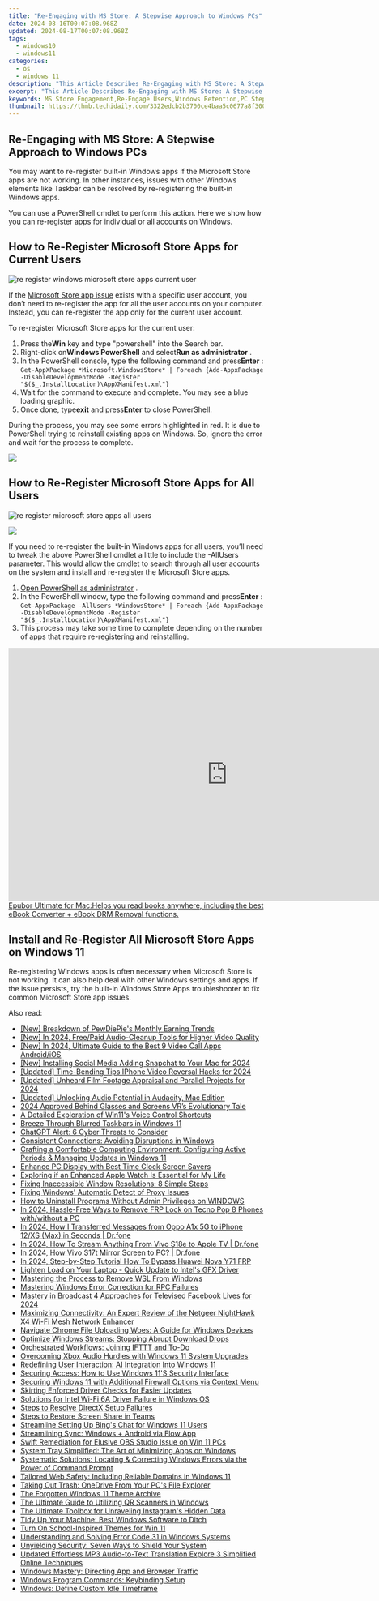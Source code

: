 ```yaml
---
title: "Re-Engaging with MS Store: A Stepwise Approach to Windows PCs"
date: 2024-08-16T00:07:08.968Z
updated: 2024-08-17T00:07:08.968Z
tags:
  - windows10
  - windows11
categories:
  - os
  - windows 11
description: "This Article Describes Re-Engaging with MS Store: A Stepwise Approach to Windows PCs"
excerpt: "This Article Describes Re-Engaging with MS Store: A Stepwise Approach to Windows PCs"
keywords: MS Store Engagement,Re-Engage Users,Windows Retention,PC Steps Guide,Customer Re-Engagement,Windows User Experience,Stepwise Upgrades
thumbnail: https://thmb.techidaily.com/3322edcb2b3700ce4baa5c0677a8f300e23dbf74c5228f8bd6ca0d33294791ed.png
---
```


## Re-Engaging with MS Store: A Stepwise Approach to Windows PCs

 You may want to re-register built-in Windows apps if the Microsoft Store apps are not working. In other instances, issues with other Windows elements like Taskbar can be resolved by re-registering the built-in Windows apps.

 You can use a PowerShell cmdlet to perform this action. Here we show how you can re-register apps for individual or all accounts on Windows.

## How to Re-Register Microsoft Store Apps for Current Users

![re register windows microsoft store apps current user](https://static1.makeuseofimages.com/wordpress/wp-content/uploads/2023/03/re-register-windows-microsoft-store-apps-current-user.jpg)

 If the [Microsoft Store app issue](https://www.makeuseof.com/tag/5-tips-fix-windows-store-app-issues-windows-10/) exists with a specific user account, you don’t need to re-register the app for all the user accounts on your computer. Instead, you can re-register the app only for the current user account.

To re-register Microsoft Store apps for the current user:

1. Press the**Win** key and type "powershell" into the Search bar.
2. Right-click on**Windows PowerShell** and select**Run as administrator** .
3. In the PowerShell console, type the following command and press**Enter** :  
`Get-AppXPackage *Microsoft.WindowsStore* | Foreach {Add-AppxPackage -DisableDevelopmentMode -Register "$($_.InstallLocation)\AppXManifest.xml"}`
4. Wait for the command to execute and complete. You may see a blue loading graphic.
5. Once done, type**exit** and press**Enter** to close PowerShell.

 During the process, you may see some errors highlighted in red. It is due to PowerShell trying to reinstall existing apps on Windows. So, ignore the error and wait for the process to complete.

<!-- affiliate ads begin -->
<a href="https://store.nero.com/order/checkout.php?PRODS=42296985&QTY=1&AFFILIATE=108875&CART=1"><img src="https://secure.avangate.com/images/merchant/9cea886b9f44a3c2df1163730ab64994/products/copy_nero_burning_rom_cart.png" border="0">
</a>
<!-- affiliate ads end -->
## How to Re-Register Microsoft Store Apps for All Users

![re register microsoft store apps all users](https://static1.makeuseofimages.com/wordpress/wp-content/uploads/2023/03/re-register-microsoft-store-apps-all-users.jpg)
<!-- affiliate ads begin -->
<a href="https://shop.mondly.com/affiliate.php?ACCOUNT=ATISTUDI&AFFILIATE=108875&PATH=https%3A%2F%2Fwww.mondly.com%3FAFFILIATE%3D108875%26RESOURCE%3D%2BBusiness%2B970x90%2B"><img src="https://secure.avangate.com/images/merchant/69c418c33ec2e1a4267fa9bb77fa1428/business-970x90.gif" border="0"></a>
<!-- affiliate ads end -->

 If you need to re-register the built-in Windows apps for all users, you’ll need to tweak the above PowerShell cmdlet a little to include the -AllUsers parameter. This would allow the cmdlet to search through all user accounts on the system and install and re-register the Microsoft Store apps.

1. [Open PowerShell as administrator](https://www.makeuseof.com/windows-11-powershell-administrator/) .
2. In the PowerShell window, type the following command and press**Enter** :  
`Get-AppxPackage -AllUsers *WindowsStore* | Foreach {Add-AppxPackage -DisableDevelopmentMode -Register "$($_.InstallLocation)\AppXManifest.xml"}`
3. This process may take some time to complete depending on the number of apps that require re-registering and reinstalling.

<!-- affiliate ads begin -->
<a href="https://secure.2checkout.com/order/checkout.php?PRODS=4599952&QTY=1&AFFILIATE=108875&CART=1"><iframe width="864" height="500" src="https://www.youtube.com/embed/jVnfr5HudQw" title="The Latest and Easiest Solution to Remove Kindle DRM on Windows (without Degrading)" frameborder="0" allow="accelerometer; autoplay; clipboard-write; encrypted-media; gyroscope; picture-in-picture; web-share" referrerpolicy="strict-origin-when-cross-origin" allowfullscreen></iframe>Epubor Ultimate for Mac:Helps you read books anywhere, including the best eBook Converter + eBook DRM Removal functions.</a>
<!-- affiliate ads end -->
## Install and Re-Register All Microsoft Store Apps on Windows 11

 Re-registering Windows apps is often necessary when Microsoft Store is not working. It can also help deal with other Windows settings and apps. If the issue persists, try the built-in Windows Store Apps troubleshooter to fix common Microsoft Store app issues.


<ins class="adsbygoogle"
     style="display:block"
     data-ad-format="autorelaxed"
     data-ad-client="ca-pub-7571918770474297"
     data-ad-slot="1223367746"></ins>



<ins class="adsbygoogle"
     style="display:block"
     data-ad-client="ca-pub-7571918770474297"
     data-ad-slot="8358498916"
     data-ad-format="auto"
     data-full-width-responsive="true"></ins>





<span class="atpl-alsoreadstyle">Also read:</span>
<div><ul>
<li><a href="https://extra-hints.techidaily.com/new-breakdown-of-pewdiepies-monthly-earning-trends/"><u>[New] Breakdown of PewDiePie's Monthly Earning Trends</u></a></li>
<li><a href="https://visual-screen-recording.techidaily.com/new-in-2024-freepaid-audio-cleanup-tools-for-higher-video-quality/"><u>[New] In 2024, Free/Paid Audio-Cleanup Tools for Higher Video Quality</u></a></li>
<li><a href="https://digital-screen-recording.techidaily.com/new-in-2024-ultimate-guide-to-the-best-9-video-call-apps-androidios/"><u>[New] In 2024, Ultimate Guide to the Best 9 Video Call Apps Android/iOS</u></a></li>
<li><a href="https://snapchat-videos.techidaily.com/new-installing-social-media-adding-snapchat-to-your-mac-for-2024/"><u>[New] Installing Social Media  Adding Snapchat to Your Mac for 2024</u></a></li>
<li><a href="https://vp-tips.techidaily.com/updated-time-bending-tips-iphone-video-reversal-hacks-for-2024/"><u>[Updated] Time-Bending Tips  IPhone Video Reversal Hacks for 2024</u></a></li>
<li><a href="https://screen-sharing-recording.techidaily.com/updated-unheard-film-footage-appraisal-and-parallel-projects-for-2024/"><u>[Updated] Unheard Film Footage Appraisal and Parallel Projects for 2024</u></a></li>
<li><a href="https://screen-activity-recording.techidaily.com/updated-unlocking-audio-potential-in-audacity-mac-edition/"><u>[Updated] Unlocking Audio Potential in Audacity, Mac Edition</u></a></li>
<li><a href="https://extra-resources.techidaily.com/2024-approved-behind-glasses-and-screens-vrs-evolutionary-tale/"><u>2024 Approved  Behind Glasses and Screens  VR’s Evolutionary Tale</u></a></li>
<li><a href="https://win11.techidaily.com/a-detailed-exploration-of-win11s-voice-control-shortcuts/"><u>A Detailed Exploration of Win11's Voice Control Shortcuts</u></a></li>
<li><a href="https://win11.techidaily.com/breeze-through-blurred-taskbars-in-windows-11/"><u>Breeze Through Blurred Taskbars in Windows 11</u></a></li>
<li><a href="https://tech-hub.techidaily.com/chatgpt-alert-6-cyber-threats-to-consider/"><u>ChatGPT Alert: 6 Cyber Threats to Consider</u></a></li>
<li><a href="https://win11.techidaily.com/consistent-connections-avoiding-disruptions-in-windows/"><u>Consistent Connections: Avoiding Disruptions in Windows</u></a></li>
<li><a href="https://win11.techidaily.com/crafting-a-comfortable-computing-environment-configuring-active-periods-and-managing-updates-in-windows-11/"><u>Crafting a Comfortable Computing Environment: Configuring Active Periods & Managing Updates in Windows 11</u></a></li>
<li><a href="https://win11.techidaily.com/enhance-pc-display-with-best-time-clock-screen-savers/"><u>Enhance PC Display with Best Time Clock Screen Savers</u></a></li>
<li><a href="https://buynow-help.techidaily.com/exploring-if-an-enhanced-apple-watch-is-essential-for-my-life/"><u>Exploring if an Enhanced Apple Watch Is Essential for My Life</u></a></li>
<li><a href="https://win11.techidaily.com/fixing-inaccessible-window-resolutions-8-simple-steps/"><u>Fixing Inaccessible Window Resolutions: 8 Simple Steps</u></a></li>
<li><a href="https://win11.techidaily.com/fixing-windows-automatic-detect-of-proxy-issues/"><u>Fixing Windows' Automatic Detect of Proxy Issues</u></a></li>
<li><a href="https://win11.techidaily.com/how-to-uninstall-programs-without-admin-privileges-on-windows/"><u>How to Uninstall Programs Without Admin Privileges on WINDOWS</u></a></li>
<li><a href="https://bypass-frp.techidaily.com/in-2024-hassle-free-ways-to-remove-frp-lock-on-tecno-pop-8-phones-withwithout-a-pc-by-drfone-android/"><u>In 2024, Hassle-Free Ways to Remove FRP Lock on Tecno Pop 8 Phones with/without a PC</u></a></li>
<li><a href="https://android-transfer.techidaily.com/in-2024-how-i-transferred-messages-from-oppo-a1x-5g-to-iphone-12xs-max-in-seconds-drfone-by-drfone-transfer-from-android-transfer-from-android/"><u>In 2024, How I Transferred Messages from Oppo A1x 5G to iPhone 12/XS (Max) in Seconds | Dr.fone</u></a></li>
<li><a href="https://screen-mirror.techidaily.com/in-2024-how-to-stream-anything-from-vivo-s18e-to-apple-tv-drfone-by-drfone-android/"><u>In 2024, How To Stream Anything From Vivo S18e to Apple TV | Dr.fone</u></a></li>
<li><a href="https://screen-mirror.techidaily.com/in-2024-how-vivo-s17t-mirror-screen-to-pc-drfone-by-drfone-android/"><u>In 2024, How Vivo S17t Mirror Screen to PC? | Dr.fone</u></a></li>
<li><a href="https://android-frp.techidaily.com/in-2024-step-by-step-tutorial-how-to-bypass-huawei-nova-y71-frp-by-drfone-android/"><u>In 2024, Step-by-Step Tutorial How To Bypass Huawei Nova Y71 FRP</u></a></li>
<li><a href="https://graphic-issues.techidaily.com/lighten-load-on-your-laptop-quick-update-to-intels-gfx-driver/"><u>Lighten Load on Your Laptop - Quick Update to Intel's GFX Driver</u></a></li>
<li><a href="https://win11.techidaily.com/mastering-the-process-to-remove-wsl-from-windows/"><u>Mastering the Process to Remove WSL From Windows</u></a></li>
<li><a href="https://win11.techidaily.com/mastering-windows-error-correction-for-rpc-failures/"><u>Mastering Windows Error Correction for RPC Failures</u></a></li>
<li><a href="https://facebook-videos.techidaily.com/mastery-in-broadcast-4-approaches-for-televised-facebook-lives-for-2024/"><u>Mastery in Broadcast  4 Approaches for Televised Facebook Lives for 2024</u></a></li>
<li><a href="https://buynow-reviews.techidaily.com/maximizing-connectivity-an-expert-review-of-the-netgeer-nighthawk-x4-wi-fi-mesh-network-enhancer/"><u>Maximizing Connectivity: An Expert Review of the Netgeer NightHawk X4 Wi-Fi Mesh Network Enhancer</u></a></li>
<li><a href="https://win11.techidaily.com/navigate-chrome-file-uploading-woes-a-guide-for-windows-devices/"><u>Navigate Chrome File Uploading Woes: A Guide for Windows Devices</u></a></li>
<li><a href="https://win11.techidaily.com/optimize-windows-streams-stopping-abrupt-download-drops/"><u>Optimize Windows Streams: Stopping Abrupt Download Drops</u></a></li>
<li><a href="https://win11.techidaily.com/orchestrated-workflows-joining-ifttt-and-to-do/"><u>Orchestrated Workflows: Joining IFTTT and To-Do</u></a></li>
<li><a href="https://win11.techidaily.com/overcoming-xbox-audio-hurdles-with-windows-11-system-upgrades/"><u>Overcoming Xbox Audio Hurdles with Windows 11 System Upgrades</u></a></li>
<li><a href="https://win11.techidaily.com/redefining-user-interaction-ai-integration-into-windows-11/"><u>Redefining User Interaction: AI Integration Into Windows 11</u></a></li>
<li><a href="https://win11.techidaily.com/securing-access-how-to-use-windows-11s-security-interface/"><u>Securing Access: How to Use Windows 11'S Security Interface</u></a></li>
<li><a href="https://win11.techidaily.com/securing-windows-11-with-additional-firewall-options-via-context-menu/"><u>Securing Windows 11 with Additional Firewall Options via Context Menu</u></a></li>
<li><a href="https://win11.techidaily.com/skirting-enforced-driver-checks-for-easier-updates/"><u>Skirting Enforced Driver Checks for Easier Updates</u></a></li>
<li><a href="https://win11.techidaily.com/solutions-for-intel-wi-fi-6a-driver-failure-in-windows-os/"><u>Solutions for Intel Wi-Fi 6A Driver Failure in Windows OS</u></a></li>
<li><a href="https://win11.techidaily.com/steps-to-resolve-directx-setup-failures/"><u>Steps to Resolve DirectX Setup Failures</u></a></li>
<li><a href="https://win11.techidaily.com/steps-to-restore-screen-share-in-teams/"><u>Steps to Restore Screen Share in Teams</u></a></li>
<li><a href="https://win11.techidaily.com/streamline-setting-up-bings-chat-for-windows-11-users/"><u>Streamline Setting Up Bing's Chat for Windows 11 Users</u></a></li>
<li><a href="https://win11.techidaily.com/streamlining-sync-windows-plus-android-via-flow-app/"><u>Streamlining Sync: Windows + Android via Flow App</u></a></li>
<li><a href="https://win11.techidaily.com/swift-remediation-for-elusive-obs-studio-issue-on-win-11-pcs/"><u>Swift Remediation for Elusive OBS Studio Issue on Win 11 PCs</u></a></li>
<li><a href="https://win11.techidaily.com/system-tray-simplified-the-art-of-minimizing-apps-on-windows/"><u>System Tray Simplified: The Art of Minimizing Apps on Windows</u></a></li>
<li><a href="https://win11.techidaily.com/systematic-solutions-locating-and-correcting-windows-errors-via-the-power-of-command-prompt/"><u>Systematic Solutions: Locating & Correcting Windows Errors via the Power of Command Prompt</u></a></li>
<li><a href="https://win11.techidaily.com/tailored-web-safety-including-reliable-domains-in-windows-11/"><u>Tailored Web Safety: Including Reliable Domains in Windows 11</u></a></li>
<li><a href="https://win11.techidaily.com/taking-out-trash-onedrive-from-your-pcs-file-explorer/"><u>Taking Out Trash: OneDrive From Your PC's File Explorer</u></a></li>
<li><a href="https://win11.techidaily.com/the-forgotten-windows-11-theme-archive/"><u>The Forgotten Windows 11 Theme Archive</u></a></li>
<li><a href="https://win11.techidaily.com/the-ultimate-guide-to-utilizing-qr-scanners-in-windows/"><u>The Ultimate Guide to Utilizing QR Scanners in Windows</u></a></li>
<li><a href="https://instagram-video-recordings.techidaily.com/the-ultimate-toolbox-for-unraveling-instagrams-hidden-data/"><u>The Ultimate Toolbox for Unraveling Instagram's Hidden Data</u></a></li>
<li><a href="https://win11.techidaily.com/tidy-up-your-machine-best-windows-software-to-ditch/"><u>Tidy Up Your Machine: Best Windows Software to Ditch</u></a></li>
<li><a href="https://win11.techidaily.com/turn-on-school-inspired-themes-for-win-11/"><u>Turn On School-Inspired Themes for Win 11</u></a></li>
<li><a href="https://win11.techidaily.com/understanding-and-solving-error-code-31-in-windows-systems/"><u>Understanding and Solving Error Code 31 in Windows Systems</u></a></li>
<li><a href="https://win11.techidaily.com/unyielding-security-seven-ways-to-shield-your-system/"><u>Unyielding Security: Seven Ways to Shield Your System</u></a></li>
<li><a href="https://voice-adjusting.techidaily.com/updated-effortless-mp3-audio-to-text-translation-explore-3-simplified-online-techniques/"><u>Updated Effortless MP3 Audio-to-Text Translation Explore 3 Simplified Online Techniques</u></a></li>
<li><a href="https://win11.techidaily.com/windows-mastery-directing-app-and-browser-traffic/"><u>Windows Mastery: Directing App and Browser Traffic</u></a></li>
<li><a href="https://win11.techidaily.com/windows-program-commands-keybinding-setup/"><u>Windows Program Commands: Keybinding Setup</u></a></li>
<li><a href="https://win11.techidaily.com/windows-define-custom-idle-timeframe/"><u>Windows: Define Custom Idle Timeframe</u></a></li>
</ul></div>
